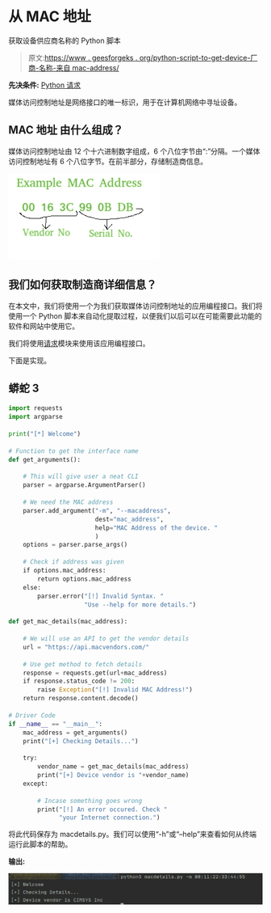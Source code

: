 # 从 MAC 地址

获取设备供应商名称的 Python 脚本

> 原文:[https://www . geesforgeks . org/python-script-to-get-device-厂商-名称-来自 mac-address/](https://www.geeksforgeeks.org/python-script-to-get-device-vendor-name-from-mac-address/)

**先决条件:** [Python 请求](https://www.geeksforgeeks.org/python-requests-tutorial/#:~:text=Requests%20library%20is%20one%20of,URI%2C%20it%20returns%20a%20response.)

媒体访问控制地址是网络接口的唯一标识，用于在计算机网络中寻址设备。

## **MAC 地址** **由什么组成？**

媒体访问控制地址由 12 个十六进制数字组成，6 个八位字节由“:”分隔。一个媒体访问控制地址有 6 个八位字节。在前半部分，存储制造商信息。

![MAC-Address](img/026242a36ae19bf9ade1ba62be5178e9.png)

## **我们如何获取制造商详细信息？**

在本文中，我们将使用一个为我们获取媒体访问控制地址的应用编程接口。我们将使用一个 Python 脚本来自动化提取过程，以便我们以后可以在可能需要此功能的软件和网站中使用它。

我们将使用[请求](https://www.geeksforgeeks.org/python-requests-tutorial/#:~:text=Requests%20library%20is%20one%20of,URI%2C%20it%20returns%20a%20response.)模块来使用该应用编程接口。

下面是实现。

## 蟒蛇 3

```py
import requests
import argparse

print("[*] Welcome")

# Function to get the interface name
def get_arguments():

    # This will give user a neat CLI
    parser = argparse.ArgumentParser()

    # We need the MAC address
    parser.add_argument("-m", "--macaddress",
                        dest="mac_address",
                        help="MAC Address of the device. "
                        )
    options = parser.parse_args()

    # Check if address was given
    if options.mac_address:
        return options.mac_address
    else:
        parser.error("[!] Invalid Syntax. "
                     "Use --help for more details.")

def get_mac_details(mac_address):

    # We will use an API to get the vendor details
    url = "https://api.macvendors.com/"

    # Use get method to fetch details
    response = requests.get(url+mac_address)
    if response.status_code != 200:
        raise Exception("[!] Invalid MAC Address!")
    return response.content.decode()

# Driver Code
if __name__ == "__main__":
    mac_address = get_arguments()
    print("[+] Checking Details...")

    try:
        vendor_name = get_mac_details(mac_address)
        print("[+] Device vendor is "+vendor_name)
    except:

        # Incase something goes wrong
        print("[!] An error occured. Check "
              "your Internet connection.")
```

将此代码保存为 macdetails.py。我们可以使用“-h”或“–help”来查看如何从终端运行此脚本的帮助。

**输出:**

![](img/5d9ddd933b0dcfd7500486f6bf728453.png)